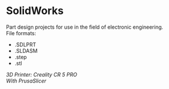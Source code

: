 # SolidWorks

Part design projects for use in the field of electronic engineering.<br>
File formats: <br>
<ul>
<li>.SDLPRT</li>
<li>.SLDASM</li>
<li>.step</li>
<li>.stl</li>
</ul>

<i>3D Printer: Creality CR 5 PRO</i><br>
<i>With PrusaSlicer</i>
